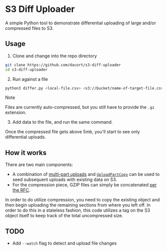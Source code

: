 # S3 Diff Uploader

A simple Python tool to demonstrate differential uploading of large and/or compressed files to S3.

## Usage

1. Clone and change into the repo directory

```bash
git clone https://github.com/dacort/s3-diff-uploader
cd s3-diff-uploader
```

2. Run against a file

```bash
python3 differ.py <local-file.csv> <s3://bucket/name-of-target-file.csv.gz>
```

> [!NOTE]
> Files are currently auto-compressed, but you still have to provide the `.gz` extension.

3. Add data to the file, and run the same command.

Once the compressed file gets above 5mb, you'll start to see only differential uploads.

## How it works

There are two main components:
- A combination of [multi-part uploads](https://docs.aws.amazon.com/AmazonS3/latest/userguide/mpuoverview.html) and  [`UploadPartCopy`](https://docs.aws.amazon.com/AmazonS3/latest/API/API_UploadPartCopy.html) can be used to seed subsequent uploads with existing data on S3.
- For the compression piece, GZIP files can simply be concatenated [per the RFC](https://datatracker.ietf.org/doc/html/rfc1952#page-5).

In order to do utilize compression, you need to copy the existing object and then begin uploading the remaining sections from where you left off. In order to do this in a stateless fashion, this code utilizes a tag on the S3 object itself to keep track of the total uncompressed size.

## TODO

- Add `--watch` flag to detect and upload file changes